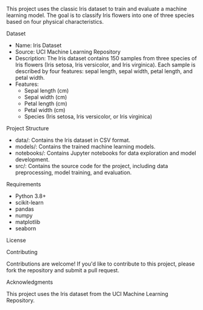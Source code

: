 This project uses the classic Iris dataset to train and evaluate a machine learning model. The goal is to classify Iris flowers into one of three species based on four physical characteristics.

Dataset

- Name: Iris Dataset
- Source: UCI Machine Learning Repository
- Description: The Iris dataset contains 150 samples from three species of Iris flowers (Iris setosa, Iris versicolor, and Iris virginica). Each sample is described by four features: sepal length, sepal width, petal length, and petal width.
- Features:
    - Sepal length (cm)
    - Sepal width (cm)
    - Petal length (cm)
    - Petal width (cm)
    - Species (Iris setosa, Iris versicolor, or Iris virginica)

Project Structure

- data/: Contains the Iris dataset in CSV format.
- models/: Contains the trained machine learning models.
- notebooks/: Contains Jupyter notebooks for data exploration and model development.
- src/: Contains the source code for the project, including data preprocessing, model training, and evaluation.

Requirements

- Python 3.8+
- scikit-learn
- pandas
- numpy
- matplotlib
- seaborn

License


Contributing

Contributions are welcome! If you'd like to contribute to this project, please fork the repository and submit a pull request.

Acknowledgments

This project uses the Iris dataset from the UCI Machine Learning Repository.
